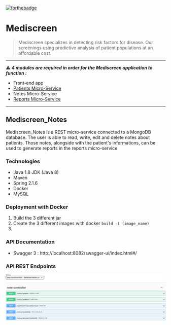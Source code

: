 [![forthebadge](https://forthebadge.com/images/badges/made-with-java.svg)](https://forthebadge.com) 

# Mediscreen
> Mediscreen specializes in detecting risk factors for disease. Our screenings using predictive analysis of patient populations at an affordable cost.
***
:warning: ***4 modules are required in order for the Mediscreen application to function :***
- Front-end app
- [Patients Micro-Service](https://github.com/gwnll/Mediscreen_Patients)
- Notes Micro-Service
- [Reports Micro-Service](https://github.com/gwnll/Mediscreen_Reports)
***
## Mediscreen_Notes
Mediscreen_Notes is a REST micro-service connected to a MongoDB database. The user is able to read, write, edit and delete notes about patients. Those notes, alongside with the patient's informations, can be used to generate reports in the reports micro-service

### Technologies
- Java 1.8 JDK (Java 8)
- Maven
- Spring 2.1.6
- Docker
- MySQL

### Deployment with Docker
1) Build the 3 different jar
2) Create the 3 different images with docker ``build -t (image_name)``
3) 

### API Documentation
- Swagger 3 : http://localhost:8082/swagger-ui/index.html#/

### API REST Endpoints
![API REST Endpoints](https://github.com/gwnll/Mediscreen_Notes/blob/main/note-controller.jpg)
